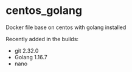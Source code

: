 # centos_golang

Docker file base on centos with golang installed

Recently added in the builds:
* git 2.32.0
* Golang 1.16.7
* nano